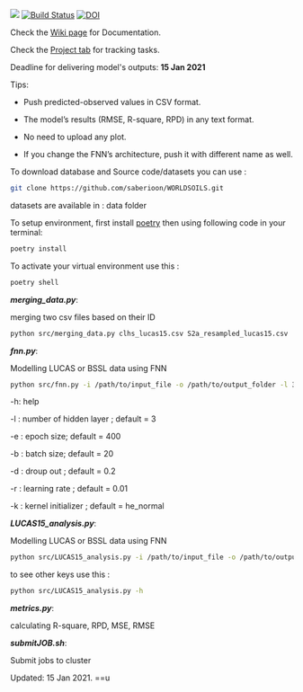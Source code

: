 [![ ](https://img.shields.io/badge/version-v0.1--beta.7-blue)](https://github.com/saberioon/WORLDSOILS) [![Build Status](https://travis-ci.com/saberioon/WORLDSOILS.svg?token=vEEN7szXM6Vgp1qaWpuH&branch=main)](https://travis-ci.com/saberioon/WORLDSOILS) [![DOI](https://zenodo.org/badge/318167857.svg)](https://zenodo.org/badge/latestdoi/318167857)    





Check the [Wiki page](https://github.com/saberioon/WORLDSOILS/wiki) for Documentation.

Check the [Project tab](https://github.com/saberioon/WORLDSOILS/projects/1) for tracking tasks.

Deadline for delivering model's outputs: __15 Jan 2021__

Tips:

* Push predicted-observed values in CSV format.

* The model’s results (RMSE, R-square, RPD) in any text format. 

* No need to upload any plot. 

* If you change the FNN’s architecture, push it with different name as well.  



To download database and Source code/datasets you can use :

```bash
git clone https://github.com/saberioon/WORLDSOILS.git
```

datasets are available in : data folder 

To setup environment, first install [poetry](https://python-poetry.org/)  then using following code in your terminal:

```bash
poetry install
```

To activate your virtual environment use this :

```bash
poetry shell
```

 

__*merging_data.py*__:

merging two csv files based on their ID 

```bash
python src/merging_data.py clhs_lucas15.csv S2a_resampled_lucas15.csv
```

__*fnn.py*__:

Modelling  LUCAS or BSSL data using FNN

```bash
python src/fnn.py -i /path/to/input_file -o /path/to/output_folder -l 3 -e 400 -b 20 
```

-h: help 

-l : number of hidden layer ; default = 3

-e : epoch size; default = 400

-b : batch size; default = 20 

-d : droup out ; default = 0.2

-r : learning rate ; default = 0.01

-k : kernel initializer ; default = he_normal



__*LUCAS15_analysis.py*__:

Modelling  LUCAS or BSSL data using FNN

```bash
python src/LUCAS15_analysis.py -i /path/to/input_file -o /path/to/output_folder
```

to see other keys use this :

```bash
python src/LUCAS15_analysis.py -h
```

 



__*metrics.py*__:

calculating R-square, RPD, MSE, RMSE 



__*submitJOB.sh*__:

Submit jobs to cluster 



Updated: 15 Jan 2021. ==u

